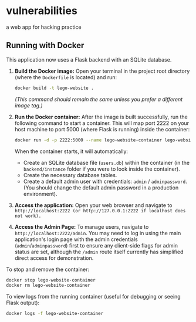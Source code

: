 # vulnerabilities
a web app for hacking  practice

## Running with Docker

This application now uses a Flask backend with an SQLite database.

1.  **Build the Docker image:**
    Open your terminal in the project root directory (where the `Dockerfile` is located) and run:
    ```sh
    docker build -t lego-website .
    ```
    *(This command should remain the same unless you prefer a different image tag.)*

2.  **Run the Docker container:**
    After the image is built successfully, run the following command to start a container. This will map port 2222 on your host machine to port 5000 (where Flask is running) inside the container:
    ```sh
    docker run -d -p 2222:5000 --name lego-website-container lego-website
    ```
    When the container starts, it will automatically:
    *   Create an SQLite database file (`users.db`) within the container (in the `backend/instance` folder if you were to look inside the container).
    *   Create the necessary database tables.
    *   Create a default admin user with credentials: `admin` / `adminpassword`. (You should change the default admin password in a production environment).

3.  **Access the application:**
    Open your web browser and navigate to `http://localhost:2222 (or http://127.0.0.1:2222 if localhost does not work).`

4.  **Access the Admin Page:**
    To manage users, navigate to `http://localhost:2222/admin`.
    You may need to log in using the main application's login page with the admin credentials (`admin`/`adminpassword`) first to ensure any client-side flags for admin status are set, although the `/admin` route itself currently has simplified direct access for demonstration.

To stop and remove the container:
```sh
docker stop lego-website-container
docker rm lego-website-container
```

To view logs from the running container (useful for debugging or seeing Flask output):
```sh
docker logs -f lego-website-container
```
